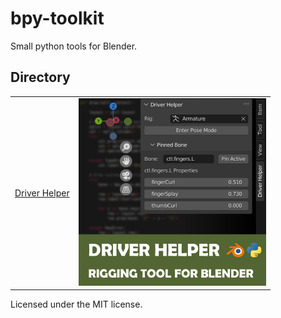 # bpy-toolkit

Small python tools for Blender. 

## Directory



|  |  |
|:--:|:--:|
| [Driver Helper](https://github.com/argallegos/bpy-toolkit/tree/main/driver-helper) | <img src="driver-helper/Images/DriverHelper.png"  width="300" height="300"> |


Licensed under the MIT license. 
